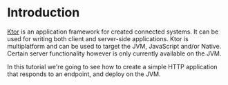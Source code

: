 # Introduction

[Ktor](https://ktor.io) is an application framework for created connected systems. It can be used for
writing both client and server-side applications. Ktor is multiplatform and can be used to target the JVM, JavaScript and/or Native. Certain server functionality however is only 
currently available on the JVM.

In this tutorial we're going to see how to create a simple HTTP application that responds to an endpoint, and deploy on the JVM.



